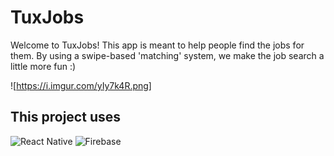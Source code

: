 # TuxJobs
Welcome to TuxJobs! This app is meant to help people find the jobs for them. By using a swipe-based 'matching' system, we make the job search a little more fun :)

![https://i.imgur.com/yIy7k4R.png]

## This project uses
![React Native](https://img.shields.io/badge/react_native-%2320232a.svg?style=for-the-badge&logo=react&logoColor=%2361DAFB)
![Firebase](https://img.shields.io/badge/firebase-%23039BE5.svg?style=for-the-badge&logo=firebase)
